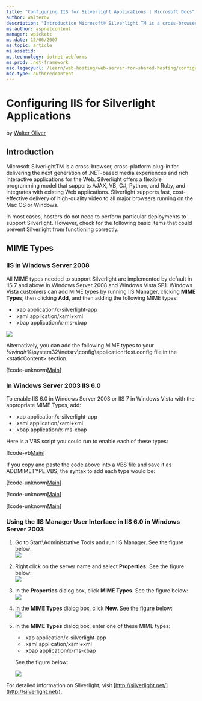 ```yaml
---
title: "Configuring IIS for Silverlight Applications | Microsoft Docs"
author: walterov
description: "Introduction Microsoft® Silverlight TM is a cross-browser, cross-platform plug-in for delivering the next generation of .NET-based media experiences and rich..."
ms.author: aspnetcontent
manager: wpickett
ms.date: 12/06/2007
ms.topic: article
ms.assetid: 
ms.technology: dotnet-webforms
ms.prod: .net-framework
msc.legacyurl: /learn/web-hosting/web-server-for-shared-hosting/configuring-iis-for-silverlight-applications
msc.type: authoredcontent
---
```

Configuring IIS for Silverlight Applications
====================
by [Walter Oliver](https://github.com/walterov)

## Introduction

Microsoft SilverlightTM is a cross-browser, cross-platform plug-in for delivering the next generation of .NET-based media experiences and rich interactive applications for the Web. Silverlight offers a flexible programming model that supports AJAX, VB, C#, Python, and Ruby, and integrates with existing Web applications. Silverlight supports fast, cost-effective delivery of high-quality video to all major browsers running on the Mac OS or Windows.

In most cases, hosters do not need to perform particular deployments to support Silverlight. However, check for the following basic items that could prevent Silverlight from functioning correctly.

## MIME Types

### IIS in Windows Server 2008

All MIME types needed to support Silverlight are implemented by default in IIS 7 and above in Windows Server 2008 and Windows Vista SP1. Windows Vista customers can add MIME types by running IIS Manager, clicking **MIME Types**, then clicking **Add,** and then adding the following MIME types:

- .xap application/x-silverlight-app
- .xaml application/xaml+xml
- .xbap application/x-ms-xbap

[![](configuring-iis-for-silverlight-applications/_static/image2.jpg)](configuring-iis-for-silverlight-applications/_static/image1.jpg)

Alternatively, you can add the following MIME types to your %*windir*%\system32\inetsrv\config\applicationHost.config file in the &lt;staticContent&gt; section.

[!code-unknown[Main](configuring-iis-for-silverlight-applications/samples/sample-127077-1.unknown)]

### In Windows Server 2003 IIS 6.0

To enable IIS 6.0 in Windows Server 2003 or IIS 7 in Windows Vista with the appropriate MIME Types, add:

- .xap application/x-silverlight-app
- .xaml application/xaml+xml
- .xbap application/x-ms-xbap

Here is a VBS script you could run to enable each of these types:

[!code-vb[Main](configuring-iis-for-silverlight-applications/samples/sample2.vb)]

If you copy and paste the code above into a VBS file and save it as ADDMIMETYPE.VBS, the syntax to add each type would be:

[!code-unknown[Main](configuring-iis-for-silverlight-applications/samples/sample-127077-3.unknown)]


[!code-unknown[Main](configuring-iis-for-silverlight-applications/samples/sample-127077-4.unknown)]


[!code-unknown[Main](configuring-iis-for-silverlight-applications/samples/sample-127077-5.unknown)]

### Using the IIS Manager User Interface in IIS 6.0 in Windows Server 2003

1. Go to Start\Administrative Tools and run IIS Manager. See the figure below:  
    [![](configuring-iis-for-silverlight-applications/_static/image4.jpg)](configuring-iis-for-silverlight-applications/_static/image3.jpg)
2. Right click on the server name and select **Properties.** See the figure below:  
    [![](configuring-iis-for-silverlight-applications/_static/image6.jpg)](configuring-iis-for-silverlight-applications/_static/image5.jpg)
3. In the **Properties** dialog box, click **MIME Types.** See the figure below:  
    [![](configuring-iis-for-silverlight-applications/_static/image8.jpg)](configuring-iis-for-silverlight-applications/_static/image7.jpg)
4. In the **MIME Types** dialog box, click **New.** See the figure below:  
    [![](configuring-iis-for-silverlight-applications/_static/image10.jpg)](configuring-iis-for-silverlight-applications/_static/image9.jpg)
5. In the **MIME Types** dialog box, enter one of these MIME types:  

    - .xap application/x-silverlight-app
    - .xaml application/xaml+xml
    - .xbap application/x-ms-xbap

    See the figure below:

    [![](configuring-iis-for-silverlight-applications/_static/image12.jpg)](configuring-iis-for-silverlight-applications/_static/image11.jpg)

For detailed information on Silverlight, visit [http://silverlight.net/](http://silverlight.net/).